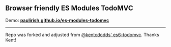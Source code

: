 
## Browser friendly ES Modules TodoMVC

Demo: **[paulirish.github.io/es-modules-todomvc](https://paulirish.github.io/es-modules-todomvc/)**

--------------

Repo was forked and adjusted from [@kentcdodds' es6-todomvc](https://github.com/kentcdodds/es6-todomvc). Thanks Kent!
